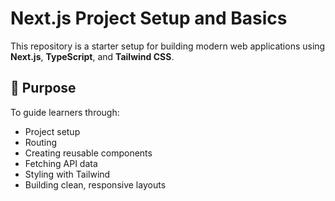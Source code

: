 # Next.js Project Setup and Basics

This repository is a starter setup for building modern web applications using **Next.js**, **TypeScript**, and **Tailwind CSS**.

## 🔧 Purpose
To guide learners through:
- Project setup
- Routing
- Creating reusable components
- Fetching API data
- Styling with Tailwind
- Building clean, responsive layouts
